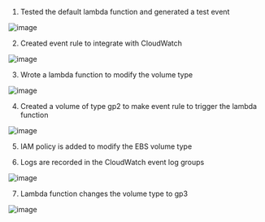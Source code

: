1. Tested the default lambda function and generated a test event

![image](https://github.com/user-attachments/assets/2fc0a651-9ad4-4bd6-9c0f-a56409e51431)

2. Created event rule to integrate with CloudWatch

![image](https://github.com/user-attachments/assets/c2765836-152e-4ca1-a536-e9daef18eef4)

3. Wrote a lambda function to modify the volume type

![image](https://github.com/user-attachments/assets/6abb8643-294f-4bae-afc9-087dc2d65569)

4. Created a volume of type gp2 to make event rule to trigger the lambda function

![image](https://github.com/user-attachments/assets/81f376c0-de8e-4fbd-97d2-fa43199b14c8)

5. IAM policy is added to modify the EBS volume type

6. Logs are recorded in the CloudWatch event log groups

![image](https://github.com/user-attachments/assets/a7d0bcc9-cd51-4262-9891-11ab9e9887d2)

7. Lambda function changes the volume type to gp3

![image](https://github.com/user-attachments/assets/c63012b6-b9c7-4d59-a2bb-a5203aded07f)

































